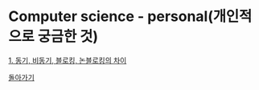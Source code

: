 # Computer science - personal(개인적으로 궁금한 것)
[1. 동기, 비동기, 블로킹, 논블로킹의 차이](https://github.com/5onchangwoo/study/blob/main/computer-science/personal/SyncVsAsync%26blockingVsNonblocking.md)


[돌아가기](../)
